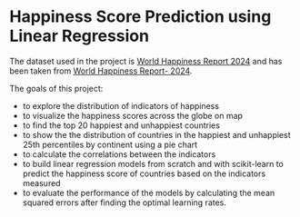 # Happiness Score Prediction using Linear Regression
The dataset used in the project is [World Happiness Report 2024](https://worldhappiness.report/) and has been taken from [World Happiness Report- 2024](https://www.kaggle.com/datasets/jainaru/world-happiness-report-2024-yearly-updated?select=World-happiness-report-updated_2024.cs).

The goals of this project:
* to explore the distribution of indicators of happiness
* to visualize the happiness scores across the globe on map
* to find the top 20 happiest and unhappiest countries
* to show the the distribution of countries in the happiest and unhappiest 25th percentiles by continent using a pie chart
* to calculate the correlations between the indicators
* to build linear regression models from scratch and with scikit-learn to predict the happiness score of countries based on the indicators measured
* to evaluate the performance of the models by calculating the mean squared errors after finding the optimal learning rates.
